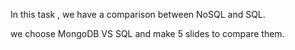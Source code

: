 In this task , we have a comparison between NoSQL and SQL.

we choose MongoDB VS SQL  and make 5 slides to compare them.

